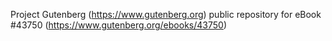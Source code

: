 Project Gutenberg (https://www.gutenberg.org) public repository for eBook #43750 (https://www.gutenberg.org/ebooks/43750)
